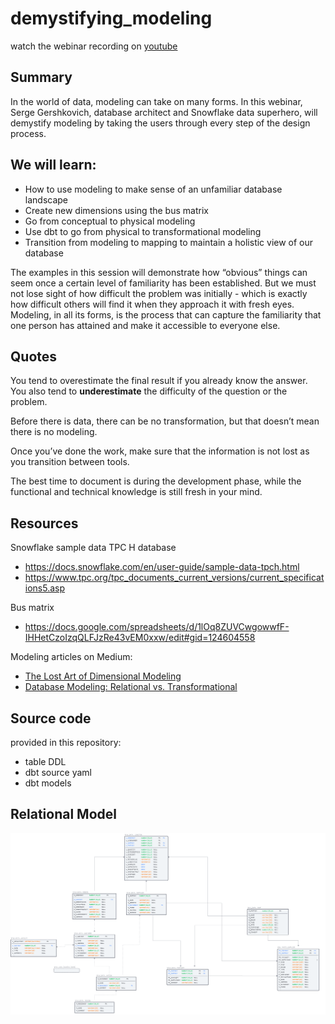 # demystifying_modeling
watch the webinar recording on [youtube](https://www.youtube.com/watch?v=1ELZnjeX4dM) 



## Summary
In the world of data, modeling can take on many forms. In this webinar, Serge Gershkovich, database architect and Snowflake data superhero, will demystify modeling by taking the users through every step of the design process. 

## We will learn: 
* How to use modeling to make sense of an unfamiliar database landscape
* Create new dimensions using the bus matrix
* Go from conceptual to physical modeling
* Use dbt to go from physical to transformational modeling 
* Transition from modeling to mapping to maintain a holistic view of our database

The examples in this session will demonstrate how “obvious” things can seem once a certain level of familiarity has been established. But we must not lose sight of how difficult the problem was initially - which is exactly how difficult others will find it when they approach it with fresh eyes. Modeling, in all its forms, is the process that can capture the familiarity that one person has attained and make it accessible to everyone else. 


## Quotes
You tend to overestimate the final result if you already know the answer. You also tend to **underestimate** the difficulty of the question or the problem.

Before there is data, there can be no transformation, but that doesn’t mean there is no modeling. 

Once you’ve done the work, make sure that the information is not lost as you transition between tools. 

The best time to document is during the development phase, while the functional and technical knowledge is still fresh in your mind. 


## Resources
Snowflake sample data TPC H database 
* https://docs.snowflake.com/en/user-guide/sample-data-tpch.html 
* https://www.tpc.org/tpc_documents_current_versions/current_specifications5.asp 

Bus matrix
* https://docs.google.com/spreadsheets/d/1lOq8ZUVCwgowwfF-IHHetCzoIzqQLFJzRe43vEM0xxw/edit#gid=124604558 

Modeling articles on Medium:
* [The Lost Art of Dimensional Modeling](https://medium.com/sqldbm/the-lost-art-of-dimensional-modeling-13848db41637 )
* [Database Modeling: Relational vs. Transformational](https://medium.com/sqldbm/database-modeling-relational-vs-transformational-be7b131ec73b )

## Source code
provided in this repository:
* table DDL
* dbt source yaml
* dbt models

## Relational Model

![model](relational_model.png)

